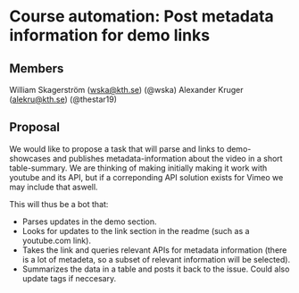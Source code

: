 # Course automation: Post metadata information for demo links

## Members

William Skagerström (wska@kth.se) (@wska)
Alexander Kruger (alekru@kth.se) (@thestar19)
## Proposal

We would like to propose a task that will parse and links to demo-showcases and publishes metadata-information about the video in a short table-summary. We are thinking of making initially making it work with youtube and its API, but if a correponding API solution exists for Vimeo we may include that aswell.


This will thus be a bot that:
* Parses updates in the demo section.
* Looks for updates to the link section in the readme (such as a youtube.com link).
* Takes the link and queries relevant APIs for metadata information (there is a lot of metadeta, so a subset of relevant information will be selected).
* Summarizes the data in a table and posts it back to the issue. Could also update tags if neccesary. 

